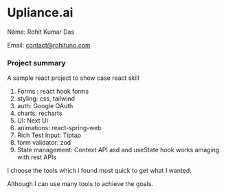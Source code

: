 # Upliance.ai

Name: Rohit Kumar Das

Email: contact@rohituno.com

### Project summary

A sample react project to show case react skill

1. Forms : react hook forms
2. styling: css, tailwind
3. auth: Google OAuth
4. charts: recharts
5. UI: Next UI
6. animations: react-spring-web
7. Rich Test Input: Tiptap
8. form validator: zod
9. State management: Context API asd and useState hook works amaging with rest APIs

I choose the tools which i found most quick to get what I wanted.

Although I can use many tools to achieve the goals.
